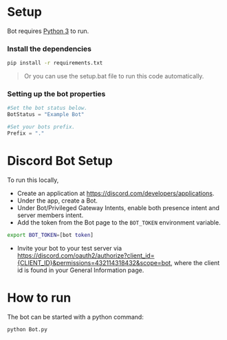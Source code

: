 # Setup

Bot requires [Python 3](https://www.python.org/) to run.

### Install the dependencies

```sh
pip install -r requirements.txt
```
> Or you can use the setup.bat file to run this code automatically.

### Setting up the bot properties

```python
#Set the bot status below.
BotStatus = "Example Bot"

#Set your bots prefix.
Prefix = "."
```

# Discord Bot Setup
To run this locally,
- Create an application at https://discord.com/developers/applications.
- Under the app, create a Bot.
- Under Bot/Privileged Gateway Intents, enable both presence intent and server members intent.
- Add the token from the Bot page to the `BOT_TOKEN` environment variable.
```bash
export BOT_TOKEN=[bot token]
```
- Invite your bot to your test server via https://discord.com/oauth2/authorize?client_id={CLIENT_ID}&permissions=432114318432&scope=bot, where the client id is found in your General Information page.

# How to run
The bot can be started with a python command:
```sh
python Bot.py
```
